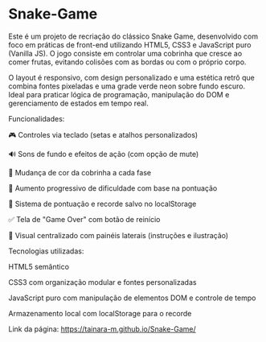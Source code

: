 # Snake-Game
Este é um projeto de recriação do clássico Snake Game, desenvolvido com foco em práticas de front-end utilizando HTML5, CSS3 e JavaScript puro (Vanilla JS). O jogo consiste em controlar uma cobrinha que cresce ao comer frutas, evitando colisões com as bordas ou com o próprio corpo.

O layout é responsivo, com design personalizado e uma estética retrô que combina fontes pixeladas e uma grade verde neon sobre fundo escuro. Ideal para praticar lógica de programação, manipulação do DOM e gerenciamento de estados em tempo real.

Funcionalidades:

🎮 Controles via teclado (setas e atalhos personalizados)

🔊 Sons de fundo e efeitos de ação (com opção de mute)

🌈 Mudança de cor da cobrinha a cada fase

🚀 Aumento progressivo de dificuldade com base na pontuação

🧠 Sistema de pontuação e recorde salvo no localStorage

✅ Tela de "Game Over" com botão de reinício

📱 Visual centralizado com painéis laterais (instruções e ilustração)

Tecnologias utilizadas:

HTML5 semântico

CSS3 com organização modular e fontes personalizadas

JavaScript puro com manipulação de elementos DOM e controle de tempo

Armazenamento local com localStorage para o recorde

Link da página: https://tainara-m.github.io/Snake-Game/

